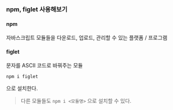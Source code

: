 ### npm, figlet 사용해보기
#### npm
자바스크립트 모듈들을 다운로드, 업로드, 관리할 수 있는 플랫폼 / 프로그램
#### figlet
문자를 ASCII 코드로 바꿔주는 모듈
```
npm i figlet
```
으로 설치한다.
> 다른 모듈들도 `npm i <모듈명>` 으로 설치할 수 있다.